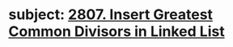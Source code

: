 # subject: <a href="https://leetcode.com/problems/insert-greatest-common-divisors-in-linked-list/description/">2807. Insert Greatest Common Divisors in Linked List</a>
